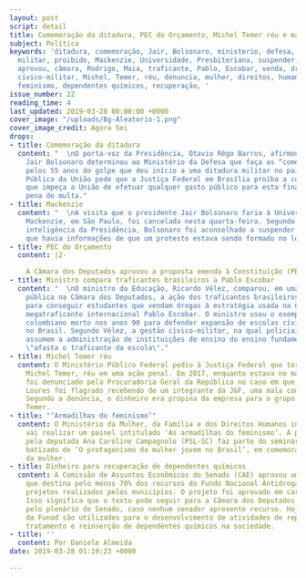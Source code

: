 ```yaml
---
layout: post
script: detail
title: Comemoração da ditadura, PEC do Orçamento, Michel Temer réu e mais notícias.
subject: Política
keywords: 'ditadura, comemoração, Jair, Bolsonaro, ministerio, defesa, 55, anos, golpe,
  militar, proibido, Mackenzie, Universidade, Presbiteriana, suspender, PEC, Orçamento,
  aprovou, câmara, Rodrigo, Maia, traficante, Pablo, Escobar, venda, drogas, policiais,
  cívico-militar, Michel, Temer, réu, denuncia, mulher, direitos, humanos, armadilhas,
  feminismo, dependentes químicos, recuperação, '
issue_number: 22
reading_time: 4
last_updated: 2019-03-28 00:00:00 +0000
cover_image: "/uploads/Bg-Aleatorio-1.png"
cover_image_credit: Agora Sei
drops:
- title: Comemoração da ditadura
  content: "  \nO porta-voz da Presidência, Otavio Rêgo Barros, afirmou que o presidente
    Jair Bolsonaro determinou ao Ministério da Defesa que faça as “comemorações devidas”
    pelos 55 anos do golpe que deu início a uma ditadura militar no país. A Defensoria
    Pública da União pede que a Justiça Federal em Brasília proíba a comemoração e
    que impeça a União de efetuar qualquer gasto público para esta finalidade sob
    pena de multa."
- title: Mackenzie
  content: "  \nA visita que o presidente Jair Bolsonaro faria à Universidade Presbiteriana
    Mackenzie, em São Paulo, foi cancelada nesta quarta-feira. Segundo o setor de
    inteligência da Presidência, Bolsonaro foi aconselhado a suspender a visita já
    que havia informações de que um protesto estava sendo formado no local."
- title: PEC do Orçamento
  content: |2-

    A Câmara dos Deputados aprovou a proposta emenda à Constituição (PEC) que obriga o governo federal a executar todos os investimentos previstos no Orçamento, ou seja, reduz o poder do governo sobre o orçamento. A PEC foi aprovada no primeiro turno por 448 votos a 3 e, em segundo turno por 453 votos a 6. O texto segue agora para o Senado. Em nota, o presidente da Câmara, Rodrigo Maia diz que a PEC respeita a ‘disciplina fiscal’ e não foi uma medida ‘política’.
- title: Ministro compara traficantes brasileiros a Pablo Escobar
  content: "  \nO ministro da Educação, Ricardo Vélez, comparou, em uma audiência
    pública na Câmara dos Deputados, a ação dos traficantes brasileiros nas escolas
    para conseguir estudantes que vendam drogas à estratégia usada na Colômbia pelo
    megatraficante internacional Pablo Escobar. O ministro usou o exemplo do traficante
    colombiano morto nos anos 90 para defender expansão de escolas cívico-militares
    no Brasil. Segundo Vélez, a gestão cívico-militar, na qual policiais militares
    assumem a administração de instituições de ensino do ensino fundamental e médio,
    \"afasta o traficante da escola\"."
- title: Michel Temer réu
  content: O Ministério Público Federal pediu à Justiça Federal que torne o ex-presidente,
    Michel Temer, réu em uma ação penal. Em 2017, enquanto estava no mandato, Temer
    foi denunciado pela Procuradoria Geral da República no caso em que Rodrigo Rocha
    Loures foi flagrado recebendo de um integrante da J&F, uma mala com R$ 500 mil.
    Segundo a denúncia, o dinheiro era propina da empresa para o grupo político de
    Temer.
- title: "‘Armadilhas do feminismo’"
  content: O Ministério da Mulher, da Família e dos Direitos Humanos informou que
    vai realizar um painel intitulado ‘As armadilhas do feminismo’. A palestra apresentada
    pela deputada Ana Caroline Campagnolo (PSL-SC) faz parte do seminário da pasta
    batizado de ‘O protagonismo da mulher jovem no Brasil’, em comemoração ao mês
    da mulher.
- title: Dinheiro para recuperação de dependentes químicos
  content: A Comissão de Assuntos Econômicos do Senado (CAE) aprovou uma proposta
    que destina pelo menos 70% dos recursos do Fundo Nacional Antidrogas (Funad) para
    projetos realizados pelos municípios. O projeto foi aprovado em caráter terminativo.
    Isso significa que o texto pode seguir para a Câmara dos Deputados sem passar
    pelo plenário do Senado, caso nenhum senador apresente recurso. Hoje os recursos
    da Funad são utilizados para o desenvolvimento de atividades de repressão, prevenção,
    tratamento e reinserção de dependentes químicos na sociedade.
- title: ''
  content: Por Daniele Almeida
date: 2019-03-28 01:19:23 +0000

---
```

